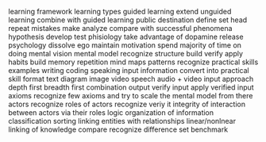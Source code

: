 learning framework
    learning
        types
            guided learning
                extend
            unguided learning
                combine with guided learning
            public
    destination
        define
        set
        head
        repeat
    mistakes
        make
        analyze
        compare with successful phenomena
    hypothesis
        develop
        test
    phisiology
        take advantage of dopamine release
    psychology
        dissolve ego
        maintain motivation
            spend majority of time on doing
        mental vision
            mental model
                recognize structure
                build
                verify
                apply
        habits
            build
    memory
        repetition
        mind maps
    patterns
        recognize
    practical skills
        examples
            writing
            coding
            speaking
    input information
        convert into practical skill
        format
            text
            diagram
            image
            video
            speech
            audio + video
        input approach
            depth first
            breadth first
            combination
    output
        verify input
        apply verified input
    axioms
        recognize few axioms and try to scale the mental model from there
    actors
        recognize
    roles of actors
        recognize
        veriy
            it
            integrity of interaction between actors via their roles
    logic
    organization of information
        classification
        sorting
        linking entities with relationships
            linear/nonlnear linking of knowledge
    compare
        recognize difference
        set benchmark
